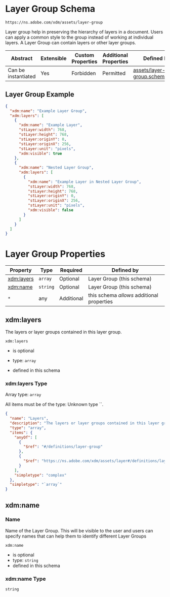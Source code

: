 
# Layer Group Schema

```
https://ns.adobe.com/xdm/assets/layer-group
```

Layer group help in preserving the hierarchy of layers in a document.
Users can apply a common style to the group instead of working at individual layers.
A Layer Group can contain layers or other layer groups.


| Abstract | Extensible | Custom Properties | Additional Properties | Defined In |
|----------|------------|-------------------|-----------------------|------------|
| Can be instantiated | Yes | Forbidden | Permitted | [assets/layer-group.schema.json](assets/layer-group.schema.json) |

## Layer Group Example
```json
{
  "xdm:name": "Example Layer Group",
  "xdm:layers": [
    {
      "xdm:name": "Example Layer",
      "stLayer:width": 768,
      "stLayer:height": 768,
      "stLayer:originY": 0,
      "stLayer:originX": 256,
      "stLayer:unit": "pixels",
      "xdm:visible": true
    },
    {
      "xdm:name": "Nested Layer Group",
      "xdm:layers": [
        {
          "xdm:name": "Example Layer in Nested Layer Group",
          "stLayer:width": 768,
          "stLayer:height": 768,
          "stLayer:originY": 0,
          "stLayer:originX": 256,
          "stLayer:unit": "pixels",
          "xdm:visible": false
        }
      ]
    }
  ]
}
```

# Layer Group Properties

| Property | Type | Required | Defined by |
|----------|------|----------|------------|
| [xdm:layers](#xdmlayers) | `array` | Optional | Layer Group (this schema) |
| [xdm:name](#xdmname) | `string` | Optional | Layer Group (this schema) |
| `*` | any | Additional | this schema *allows* additional properties |

## xdm:layers

The layers or layer groups contained in this layer group.

`xdm:layers`
* is optional
* type: `array`

* defined in this schema

### xdm:layers Type


Array type: `array`

All items must be of the type:
Unknown type ``.

```json
{
  "name": "Layers",
  "description": "The layers or layer groups contained in this layer group.",
  "type": "array",
  "items": {
    "anyOf": [
      {
        "$ref": "#/definitions/layer-group"
      },
      {
        "$ref": "https://ns.adobe.com/xdm/assets/layer#/definitions/layer"
      }
    ],
    "simpletype": "complex"
  },
  "simpletype": "`array`"
}
```








## xdm:name
### Name

Name of the Layer Group. This will be visible to the user and users can specify names that can help them to identify different Layer Groups

`xdm:name`
* is optional
* type: `string`
* defined in this schema

### xdm:name Type


`string`





